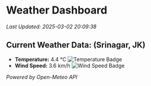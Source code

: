 
# Weather Dashboard

_Last Updated: 2025-03-02 20:09:38_

## Current Weather Data: (Srinagar, JK)
- **Temperature:** 4.4 °C ![Temperature Badge](https://img.shields.io/badge/Temperature-Low%20Temp-blue)
- **Wind Speed:** 3.6 km/h ![Wind Speed Badge](https://img.shields.io/badge/Wind%20Speed-Light%20Wind-blue)

*Powered by Open-Meteo API*
